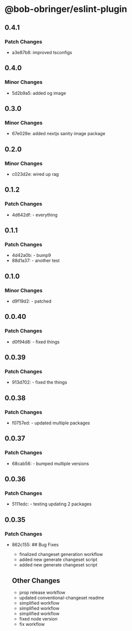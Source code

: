 # @bob-obringer/eslint-plugin

## 0.4.1

### Patch Changes

- a3e87b8: improved tsconfigs

## 0.4.0

### Minor Changes

- 5d2b9a5: added og image

## 0.3.0

### Minor Changes

- 67e028e: added nextjs sanity image package

## 0.2.0

### Minor Changes

- c023d2e: wired up rag

## 0.1.2

### Patch Changes

- 4d642df: - everything

## 0.1.1

### Patch Changes

- 4d42a0b: - bump9
- 88d1a37: - another test

## 0.1.0

### Minor Changes

- d9f19d2: - patched

## 0.0.40

### Patch Changes

- d0f94d8: - fixed things

## 0.0.39

### Patch Changes

- 913d702: - fixed the things

## 0.0.38

### Patch Changes

- f0757ed: - updated multiple packages

## 0.0.37

### Patch Changes

- 68cab56: - bumped multiple versions

## 0.0.36

### Patch Changes

- 5111edc: - testing updating 2 packages

## 0.0.35

### Patch Changes

- 862c155: ## Bug Fixes

  - finalized changeset generation workflow
  - added new generate changeset script
  - added new generate changeset script

  ## Other Changes

  - prop release workflow
  - updated conventional-changeset readme
  - simplified workflow
  - simplified workflow
  - simplified workflow
  - fixed node version
  - fix workflow
